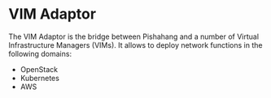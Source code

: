 # VIM Adaptor

The VIM Adaptor is the bridge between Pishahang and a number of Virtual Infrastructure Managers (VIMs).
It allows to deploy network functions in the following domains:

* OpenStack
* Kubernetes
* AWS
